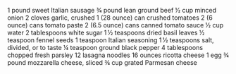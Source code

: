 1 pound sweet Italian sausage
¾ pound lean ground beef 
½ cup minced onion 
2 cloves garlic, crushed
1 (28 ounce) can crushed tomatoes
2 (6 ounce) cans tomato paste
2 (6.5 ounce) cans canned tomato sauce
½ cup water
2 tablespoons white sugar
1 ½ teaspoons dried basil leaves
½ teaspoon fennel seeds
1 teaspoon Italian seasoning
1 ½ teaspoons salt, divided, or to taste
¼ teaspoon ground black pepper
4 tablespoons chopped fresh parsley
12 lasagna noodles
16 ounces ricotta cheese
1 egg 
¾ pound mozzarella cheese, sliced
¾ cup grated Parmesan cheese 